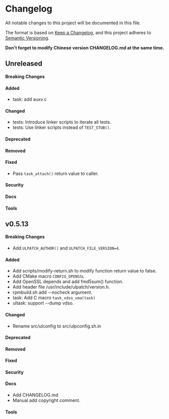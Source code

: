 # Changelog

All notable changes to this project will be documented in this file.

The format is based on [Keep a Changelog](https://keepachangelog.com/en/1.0.0/),
and this project adheres to
[Semantic Versioning](https://semver.org/spec/v2.0.0.html).

**Don't forget to modify Chinese version CHANGELOG.md at the same time.**


## Unreleased

#### Breaking Changes
#### Added
- task: add auxv.c
#### Changed
- tests: Introduce linker scripts to iterate all tests.
- tests: Use linker scripts instead of `TEST_STUB()`.
#### Deprecated
#### Removed
#### Fixed
- Pass `task_attach()` return value to caller.
#### Security
#### Docs
#### Tools


## v0.5.13

#### Breaking Changes
- Add `ULPATCH_AUTHOR()` and `ULPATCH_FILE_VERSION=4`.
#### Added
- Add scripts/modify-return.sh to modify function return value to false.
- Add CMake macro `CONFIG_OPENSSL`
- Add OpenSSL depends and add fmd5sum() function.
- Add header file /usr/include/ulpatch/version.h.
- rpmbuild.sh add --nocheck argument.
- task: Add C macro `task_vdso_vma(task)`
- ultask: support --dump vdso.
#### Changed
- Rename src/ulconfig to src/ulpconfig.sh.in
#### Deprecated
#### Removed
#### Fixed
#### Security
#### Docs
- Add CHANGELOG.md
- Manual add copyright comment.
#### Tools
